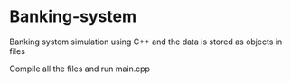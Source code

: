 # Banking-system
Banking system simulation using C++ and the data is stored as objects in files

Compile all the files and run main.cpp
